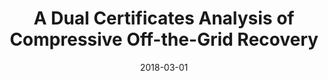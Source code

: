 ---
authors: "Clarice Poon, Nicolas Keriven, Gabriel Peyré"
title: "A Dual Certificates Analysis of Compressive Off-the-Grid Recovery"
collection: preprint
date: 2018-03-01
venue: 'Preprint'
paperurl: 'https://arxiv.org/abs/1802.08464'
---